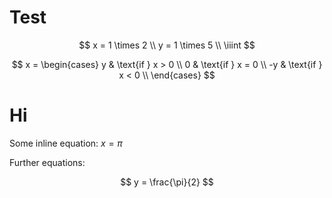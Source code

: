 # Test
$$ 
x = 1 \times 2 \\
y = 1 \times 5 \\
\iiint
$$

$$
x = \begin{cases}
    y & \text{if } x > 0 \\
    0 & \text{if } x = 0 \\
    -y & \text{if } x < 0 \\
    \end{cases}
$$
# Hi
Some inline equation: $x = \pi$

Further equations:

$$
    y = \frac{\pi}{2}
$$
